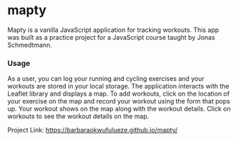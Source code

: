 # mapty

Mapty is a vanilla JavaScript application for tracking workouts. This app was built as a practice project for a JavaScript course taught by Jonas Schmedtmann.

### Usage
As a user, you can log your running and cycling exercises and your workouts are stored in your local storage. The application interacts with the Leaflet library and displays a map.
To add workouts, click on the location of your exercise on the map and record your workout using the form that pops up. Your workout shows on the map along with the workout details. Click on workouts to see the workout details on the map.

Project Link: https://barbaraokwufulueze.github.io/mapty/

